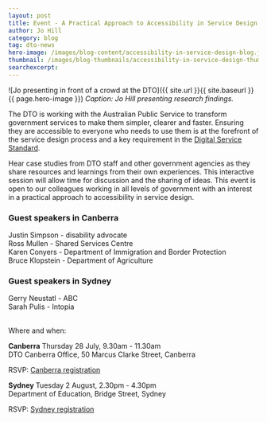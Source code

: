 ```yaml
---
layout: post
title: Event - A Practical Approach to Accessibility in Service Design
author: Jo Hill
category: blog
tag: dto-news
hero-image: /images/blog-content/accessibility-in-service-design-blog.jpg
thumbnail: /images/blog-thumbnails/accessibility-in-service-design-thumbnail.jpg
searchexcerpt:  
---
```


![Jo presenting in front of a crowd at the DTO]({{ site.url }}{{ site.baseurl }}{{ page.hero-image }})
*Caption: Jo Hill presenting research findings.*

The DTO is working with the Australian Public Service to transform government services to make them simpler, clearer and faster. Ensuring they are accessible to everyone who needs to use them is at the forefront of the service design process and a key requirement in the [Digital Service Standard](https://www.dto.gov.au/standard/).

Hear case studies from DTO staff and other government agencies as they share resources and learnings from their own experiences. This interactive session will allow time for discussion and the sharing of ideas. This event is open to our colleagues working in all levels of government with an interest in a practical approach to accessibility in service design.

### Guest speakers in Canberra
Justin Simpson - disability advocate <br>
Ross Mullen - Shared Services Centre <br>
Karen Conyers - Department of Immigration and Border Protection <br>
Bruce Klopstein - Department of Agriculture


### Guest speakers in Sydney
Gerry Neustatl - ABC <br>
Sarah Pulis - Intopia<br>
<br>

Where and when:

**Canberra**
Thursday 28 July, 9.30am - 11.30am <br>
DTO Canberra Office, 50 Marcus Clarke Street, Canberra

RSVP: [Canberra registration](http://dto-service-design-cbr.eventbrite.com.au/)

**Sydney**
Tuesday 2 August, 2.30pm - 4.30pm <br>
Department of Education, Bridge Street, Sydney
 
RSVP: [Sydney registration](http://dto-service-design-syd.eventbrite.com.au/)
